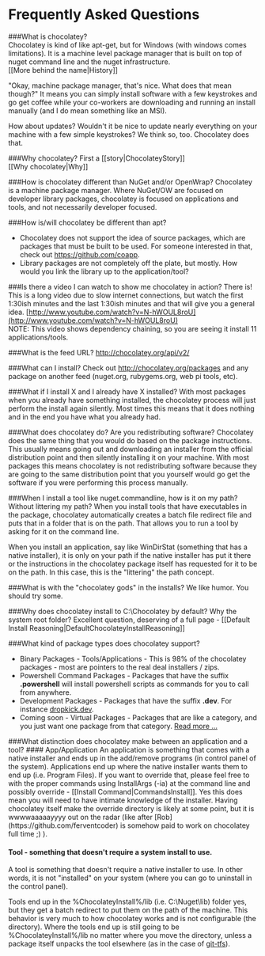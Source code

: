 # Frequently Asked Questions

###What is chocolatey?  
Chocolatey is kind of like apt-get, but for Windows (with windows comes limitations). It is a machine level package manager that is built on top of nuget command line and the nuget infrastructure.  
[[More behind the name|History]]

"Okay, machine package manager, that's nice. What does that mean though?" It means you can simply install software with a few keystrokes and go get coffee while your co-workers are downloading and running an install manually (and I do mean something like an MSI).  
  
How about updates? Wouldn't it be nice to update nearly everything on your machine with a few simple keystrokes? We think so, too.  Chocolatey does that.  
  
###Why chocolatey?
First a [[story|ChocolateyStory]]  
[[Why chocolatey|Why]]  
  
###How is chocolatey different than NuGet and/or OpenWrap?
Chocolatey is a machine package manager. Where NuGet/OW are focused on developer library packages, chocolatey is focused on applications and tools, and not necessarily developer focused.
  
###How is/will chocolatey be different than apt?  
  
 * Chocolatey does not support the idea of source packages, which are packages that must be built to be used. For someone interested in that, check out https://github.com/coapp.  
 * Library packages are not completely off the plate, but mostly. How would you link the library up to the application/tool?  
  
###Is there a video I can watch to show me chocolatey in action?
There is! This is a long video due to slow internet connections, but watch the first 1:30ish minutes and the last 1:30ish minutes and that will give you a general idea. [http://www.youtube.com/watch?v=N-hWOUL8roU](http://www.youtube.com/watch?v=N-hWOUL8roU)  
NOTE: This video shows dependency chaining, so you are seeing it install 11 applications/tools.  
  
###What is the feed URL?
http://chocolatey.org/api/v2/  
  
###What can I install?
Check out http://chocolatey.org/packages 
and any package on another feed (nuget.org, rubygems.org, web pi tools, etc).  
  
###What if I install X and I already have X installed?
With most packages when you already have something installed, the chocolatey process will just perform the install again silently. Most times this means that it does nothing and in the end you have what you already had.
  
###What does chocolatey do? Are you redistributing software?
Chocolatey does the same thing that you would do based on the package instructions. This usually means going out and downloading an installer from the official distribution point and then silently installing it on your machine. With most packages this means chocolatey is not redistributing software because they are going to the same distribution point that you yourself would go get the software if you were performing this process manually.
  
###When I install a tool like nuget.commandline, how is it on my path? Without littering my path?
When you install tools that have executables in the package, chocolatey automatically creates a batch file redirect file and puts that in a folder that is on the path. That allows you to run a tool by asking for it on the command line.  
  
When you install an application, say like WinDirStat (something that has a native installer), it is only on your path if the native installer has put it there or the instructions in the chocolatey package itself has requested for it to be on the path. In this case, this is the "littering" the path concept.  
  
###What is with the "chocolatey gods" in the installs?
We like humor. You should try some.  
  
###Why does chocolatey install to C:\Chocolatey by default? Why the system root folder?
Excellent question, deserving of a full page - [[Default Install Reasoning|DefaultChocolateyInstallReasoning]]  
  
###What kind of package types does chocolatey support?
  
* Binary Packages - Tools/Applications - This is 98% of the chocolatey packages - most are pointers to the real deal installers / zips.  
* Powershell Command Packages - Packages that have the suffix **.powershell** will install powershell scripts as commands for you to call from anywhere.
* Development Packages - Packages that have the suffix **.dev**. For instance [dropkick.dev](http://nuget.org/list/packages/dropkick.dev).
* Coming soon - Virtual Packages - Packages that are like a category, and you just want one package from that category. [Read more ...](https://github.com/ferventcoder/nugetpackages/issues/30)
  
<a name="AppVsTool" />
###What distinction does chocolatey make between an application and a tool?  
#### App/Application  
An application is something that comes with a native installer and ends up in the add/remove programs (in control panel of the system).  
Applications end up where the native installer wants them to end up (i.e. Program Files).  If you want to override that, please feel free to with the proper commands using InstallArgs (-ia) at the command line and possibly override - [[Install Command|CommandsInstall]]. Yes this does mean you will need to have intimate knowledge of the installer. Having chocolatey itself make the override directory is likely at some point, but it is wwwwaaaaayyyy out on the radar (like after [Rob](https://github.com/ferventcoder) is somehow paid to work on chocolatey full time ;) ).  
  
#### Tool - something that doesn't require a system install to use.
A tool is something that doesn't require a native installer to use. In other words, it is not "installed" on your system (where you can go to uninstall in the control panel).  
  
Tools end up in the %ChocolateyInstall%/lib (i.e. C:\Nuget\lib) folder yes, but they get a batch redirect to put them on the path of the machine. This behavior is very much to how chocolatey works and is not configurable (the directory). Where the tools end up is still going to be %ChocolateyInstall%/lib no matter where you move the directory, unless a package itself unpacks the tool elsewhere (as in the case of [git-tfs](http://chocolatey.org/packages/gittfs)).  
  
